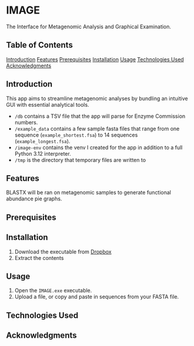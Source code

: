 # IMAGE

The Interface for Metagenomic Analysis and Graphical Examination.

## Table of Contents

[Introduction](#introduction)
[Features](#features)
[Prerequisites](#prerequisites)
[Installation](#installation)
[Usage](#usage)
[Technologies Used](#technologies-used)
[Acknowledgments](#acknowledgments)

## Introduction

This app aims to streamline metagenomic analyses by bundling an intuitive GUI with essential analytical tools.

- `/db` contains a TSV file that the app will parse for Enzyme Commission numbers.
- `/example_data` contains a few sample fasta files that range from one sequence (`example_shortest.fsa`) to 14 sequences (`example_longest.fsa`).
- `/image-env` contains the venv I created for the app in addition to a full Python 3.12 interpreter.
- `/tmp` is the directory that temporary files are written to

## Features

BLASTX will be ran on metagenomic samples to generate functional abundance pie graphs.

## Prerequisites

## Installation

1. Download the executable from [Dropbox](https://www.dropbox.com/scl/fi/datgjvj7kzn1kcdjfb9c9/IMAGE-win32-x64-0.0.5.zip?rlkey=hap1ls0g0p07yfw9rav1jny97&dl=0)
1. Extract the contents

## Usage

1. Open the `IMAGE.exe` executable.
1. Upload a file, or copy and paste in sequences from your FASTA file.

## Technologies Used

## Acknowledgments
